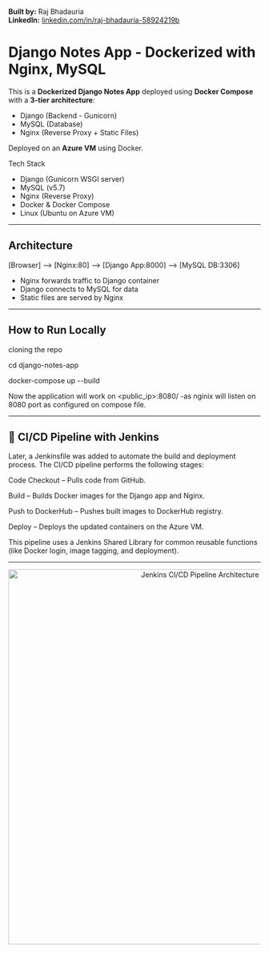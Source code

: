 **Built by:** Raj Bhadauria  
**LinkedIn:** [linkedin.com/in/raj-bhadauria-58924219b](https://www.linkedin.com/in/raj-bhadauria-58924219b/)

#  Django Notes App - Dockerized with Nginx, MySQL

This is a **Dockerized Django Notes App** deployed using **Docker Compose** with a **3-tier architecture**:

-  Django (Backend - Gunicorn)
-  MySQL (Database)
-  Nginx (Reverse Proxy + Static Files)

Deployed on an **Azure VM** using Docker.



  Tech Stack

- Django (Gunicorn WSGI server)
- MySQL (v5.7)
- Nginx (Reverse Proxy)
- Docker & Docker Compose
- Linux (Ubuntu on Azure VM)

---

##  Architecture

[Browser] --> [Nginx:80] --> [Django App:8000] --> [MySQL DB:3306]


- Nginx forwards traffic to Django container
- Django connects to MySQL for data
- Static files are served by Nginx

---

##  How to Run Locally

cloning the repo

cd django-notes-app

docker-compose up --build

Now the application will work on <public_ip>:8080/      -as nginix will listen on 8080 port as configured on compose file.



---

##  🚀 CI/CD Pipeline with Jenkins

Later, a Jenkinsfile was added to automate the build and deployment process.
The CI/CD pipeline performs the following stages:

Code Checkout – Pulls code from GitHub.

Build – Builds Docker images for the Django app and Nginx.

Push to DockerHub – Pushes built images to DockerHub registry.

Deploy – Deploys the updated containers on the Azure VM.

This pipeline uses a Jenkins Shared Library for common reusable functions (like Docker login, image tagging, and deployment).

---

<p align="center">
  <img src="https://i.ibb.co/wZ24z40d/pipleine-cleanup-1.png" alt="Jenkins CI/CD Pipeline Architecture" width="750">
</p>

